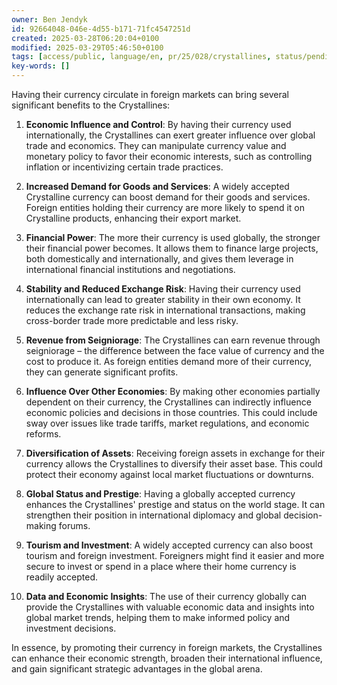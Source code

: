 ```yaml
---
owner: Ben Jendyk
id: 92664048-046e-4d55-b171-71fc4547251d
created: 2025-03-28T06:20:04+0100
modified: 2025-03-29T05:46:50+0100
tags: [access/public, language/en, pr/25/028/crystallines, status/pending]
key-words: []
---
```


Having their currency circulate in foreign markets can bring several significant benefits to the Crystallines:

1. **Economic Influence and Control**: By having their currency used internationally, the Crystallines can exert greater influence over global trade and economics. They can manipulate currency value and monetary policy to favor their economic interests, such as controlling inflation or incentivizing certain trade practices.

2. **Increased Demand for Goods and Services**: A widely accepted Crystalline currency can boost demand for their goods and services. Foreign entities holding their currency are more likely to spend it on Crystalline products, enhancing their export market.

3. **Financial Power**: The more their currency is used globally, the stronger their financial power becomes. It allows them to finance large projects, both domestically and internationally, and gives them leverage in international financial institutions and negotiations.

4. **Stability and Reduced Exchange Risk**: Having their currency used internationally can lead to greater stability in their own economy. It reduces the exchange rate risk in international transactions, making cross-border trade more predictable and less risky.

5. **Revenue from Seigniorage**: The Crystallines can earn revenue through seigniorage – the difference between the face value of currency and the cost to produce it. As foreign entities demand more of their currency, they can generate significant profits.

6. **Influence Over Other Economies**: By making other economies partially dependent on their currency, the Crystallines can indirectly influence economic policies and decisions in those countries. This could include sway over issues like trade tariffs, market regulations, and economic reforms.

7. **Diversification of Assets**: Receiving foreign assets in exchange for their currency allows the Crystallines to diversify their asset base. This could protect their economy against local market fluctuations or downturns.

8. **Global Status and Prestige**: Having a globally accepted currency enhances the Crystallines' prestige and status on the world stage. It can strengthen their position in international diplomacy and global decision-making forums.

9. **Tourism and Investment**: A widely accepted currency can also boost tourism and foreign investment. Foreigners might find it easier and more secure to invest or spend in a place where their home currency is readily accepted.

10. **Data and Economic Insights**: The use of their currency globally can provide the Crystallines with valuable economic data and insights into global market trends, helping them to make informed policy and investment decisions.

In essence, by promoting their currency in foreign markets, the Crystallines can enhance their economic strength, broaden their international influence, and gain significant strategic advantages in the global arena.